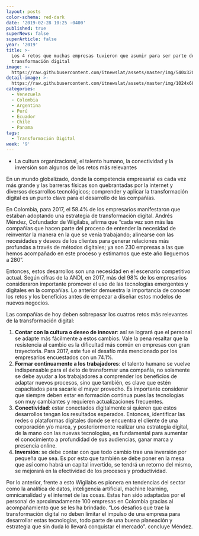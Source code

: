 ```yaml
---
layout: posts
color-schema: red-dark
date: '2019-02-28 10:25 -0400'
published: true
superNews: false
superArticle: false
year: '2019'
title: >-
  Los 4 retos que muchas empresas tuvieron que asumir para ser parte de la
  transformación digital
image: >-
  https://raw.githubusercontent.com/itnewslat/assets/master/img/540x320/Transformacion-Digital-p.jpg
detail-image: >-
  https://raw.githubusercontent.com/itnewslat/assets/master/img/1024x680/Transformacion-Digital-g.jpg
categories:
  - Venezuela
  - Colombia
  - Argentina
  - Perú
  - Ecuador
  - Chile
  - Panama
tags:
  - Transformación Digital
week: '9'
---
```

- La cultura organizacional, el talento humano, la conectividad y la inversión son algunos de los retos más relevantes

En un mundo globalizado, donde la competencia empresarial es cada vez más grande y las barreras físicas son quebrantadas por la internet y diversos desarrollos tecnológicos; comprender y aplicar la transformación digital es un punto clave para el desarrollo de las compañías.

En Colombia, para 2017, el 58.4% de los empresarios manifestaron que estaban adoptando una estrategia de transformación digital. Andrés Méndez, Cofundador de Wigilabs, afirma que “cada vez son más las compañías que hacen parte del proceso de entender la necesidad de reinventar la manera en la que se venía trabajando; alinearse con las necesidades y deseos de los clientes para generar relaciones más profundas a través de métodos digitales; ya son 230 empresas a las que hemos acompañado en este proceso y estimamos que este año lleguemos a 280”.

Entonces, estos desarrollos son una necesidad en el escenario competitivo actual. Según cifras de la ANDI, en 2017, más del 98% de los empresarios consideraron importante promover el uso de las tecnologías emergentes y digitales en la compañías. Lo anterior demuestra la importancia de conocer los retos y los beneficios antes de empezar a diseñar estos modelos de nuevos negocios.

Las compañías de hoy deben sobrepasar los cuatros retos más relevantes de la transformación digital:

1. **Contar con la cultura o deseo de innovar**: así se logrará que el personal se adapte más fácilmente a estos cambios. Vale la pena resaltar que la resistencia al cambio es la dificultad más común en empresas con gran trayectoria. Para 2017, este fue el desafío más mencionado por los empresarios encuestados con un 74.1%.
2. **Formar continuamente a los trabajadores**: el talento humano se vuelve indispensable para el éxito de transformar una compañía, no solamente se debe ayudar a los trabajadores a comprender los beneficios de adaptar nuevos procesos, sino que también, es clave que estén capacitados para sacarle el mayor provecho. Es importante considerar que siempre deben estar en formación continua pues las tecnologías son muy cambiantes y requieren actualizaciones frecuentes.
3. **Conectividad**: estar conectados digitalmente si quieren que estos desarrollos tengan los resultados esperados. Entonces, identificar las redes o plataformas digitales donde se encuentra el cliente de una corporación y/o marca, y posteriormente realizar una estrategia digital, de la mano con las nuevas tecnologías, es fundamental para aumentar el conocimiento a profundidad de sus audiencias, ganar marca y presencia online.
4. **Inversión**: se debe contar con que todo cambio trae una inversión por pequeña que sea. Es por esto que también se debe poner en la mesa que así como habrá un capital invertido, se tendrá un retorno del mismo, se mejorará en la efectividad de los procesos y productividad.
 
Por lo anterior, frente a esto Wigilabs es pionera en tendencias del sector como la analítica de datos, inteligencia artificial,  machine learning, omnicanalidad y el internet de las cosas. Estas han sido adaptadas por el personal de aproximadamente 100 empresas en Colombia gracias al acompañamiento que se les ha brindado.
“Los desafíos que trae la transformación digital no deben limitar el impulso de una empresa para desarrollar estas tecnologías, todo parte de una buena planeación y estrategia que sin duda lo llevará conquistar el mercado”. concluye Méndez.